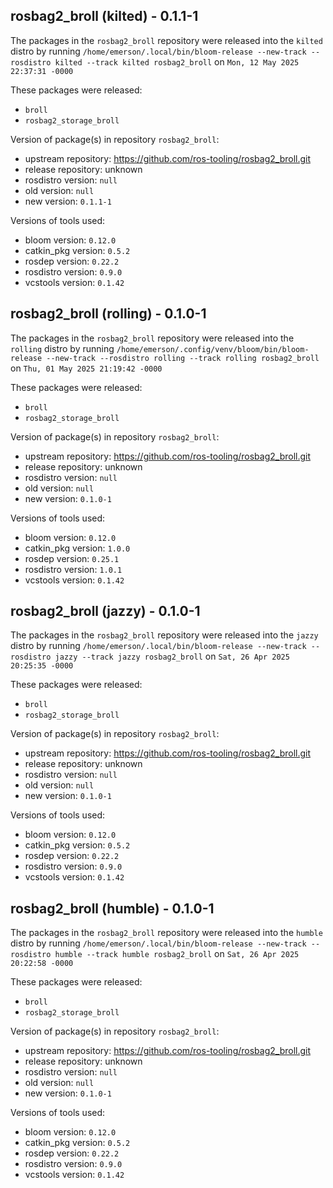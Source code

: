 ## rosbag2_broll (kilted) - 0.1.1-1

The packages in the `rosbag2_broll` repository were released into the `kilted` distro by running `/home/emerson/.local/bin/bloom-release --new-track --rosdistro kilted --track kilted rosbag2_broll` on `Mon, 12 May 2025 22:37:31 -0000`

These packages were released:
- `broll`
- `rosbag2_storage_broll`

Version of package(s) in repository `rosbag2_broll`:

- upstream repository: https://github.com/ros-tooling/rosbag2_broll.git
- release repository: unknown
- rosdistro version: `null`
- old version: `null`
- new version: `0.1.1-1`

Versions of tools used:

- bloom version: `0.12.0`
- catkin_pkg version: `0.5.2`
- rosdep version: `0.22.2`
- rosdistro version: `0.9.0`
- vcstools version: `0.1.42`


## rosbag2_broll (rolling) - 0.1.0-1

The packages in the `rosbag2_broll` repository were released into the `rolling` distro by running `/home/emerson/.config/venv/bloom/bin/bloom-release --new-track --rosdistro rolling --track rolling rosbag2_broll` on `Thu, 01 May 2025 21:19:42 -0000`

These packages were released:
- `broll`
- `rosbag2_storage_broll`

Version of package(s) in repository `rosbag2_broll`:

- upstream repository: https://github.com/ros-tooling/rosbag2_broll.git
- release repository: unknown
- rosdistro version: `null`
- old version: `null`
- new version: `0.1.0-1`

Versions of tools used:

- bloom version: `0.12.0`
- catkin_pkg version: `1.0.0`
- rosdep version: `0.25.1`
- rosdistro version: `1.0.1`
- vcstools version: `0.1.42`


## rosbag2_broll (jazzy) - 0.1.0-1

The packages in the `rosbag2_broll` repository were released into the `jazzy` distro by running `/home/emerson/.local/bin/bloom-release --new-track --rosdistro jazzy --track jazzy rosbag2_broll` on `Sat, 26 Apr 2025 20:25:35 -0000`

These packages were released:
- `broll`
- `rosbag2_storage_broll`

Version of package(s) in repository `rosbag2_broll`:

- upstream repository: https://github.com/ros-tooling/rosbag2_broll.git
- release repository: unknown
- rosdistro version: `null`
- old version: `null`
- new version: `0.1.0-1`

Versions of tools used:

- bloom version: `0.12.0`
- catkin_pkg version: `0.5.2`
- rosdep version: `0.22.2`
- rosdistro version: `0.9.0`
- vcstools version: `0.1.42`


## rosbag2_broll (humble) - 0.1.0-1

The packages in the `rosbag2_broll` repository were released into the `humble` distro by running `/home/emerson/.local/bin/bloom-release --new-track --rosdistro humble --track humble rosbag2_broll` on `Sat, 26 Apr 2025 20:22:58 -0000`

These packages were released:
- `broll`
- `rosbag2_storage_broll`

Version of package(s) in repository `rosbag2_broll`:

- upstream repository: https://github.com/ros-tooling/rosbag2_broll.git
- release repository: unknown
- rosdistro version: `null`
- old version: `null`
- new version: `0.1.0-1`

Versions of tools used:

- bloom version: `0.12.0`
- catkin_pkg version: `0.5.2`
- rosdep version: `0.22.2`
- rosdistro version: `0.9.0`
- vcstools version: `0.1.42`


